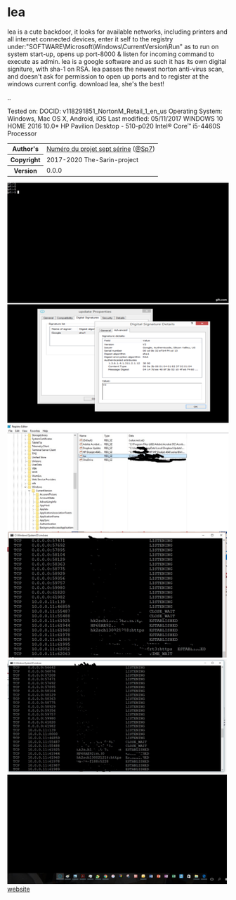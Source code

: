 # lea
lea is a cute backdoor, it looks for available networks, including printers
and all internet connected devices, enter it self to the registry under:"SOFTWARE\\Microsoft\\Windows\\CurrentVersion\\Run"
as to run on system start-up, opens up port-8000 & listen for incoming command to execute as admin.
lea is a google software and as such it has its own digital signiture, with sha-1 on RSA.
lea passes the newest norton anti-virus scan, and doesn't ask for permission to open up ports
and to register at the windows current config. 
download lea, she's the best!


..

Tested on:
DOCID: v118291851_NortonM_Retail_1_en_us
Operating System: Windows, Mac OS X, Android, iOS
Last modified: 05/11/2017
WINDOWS 10 HOME 2016 10.0*
HP Pavilion Desktop - 510-p020
Intel® Core™ i5-4460S Processor

<table>
<tr>
       <th>Author's</th>
       <td><a href="https://sarin.io">Numéro du projet sept sérine</a> (<a href="http://sp7.co">@Sp7</a>)</td>
    </tr>
    <tr>
        <th>Copyright</th>
        <td>2017-2020 The-Sarin-project</td>
    </tr>
    <tr>
        <th>Version</th>
        <td>0.0.0</td>
    </tr>
</table>

![](gif.gif)
<img src="digital.png" width="800">
<img src="registry.jpg" width="800">
<img src="inactive.jpg" width="500">
<img src="active.jpg" width="500">
<img src="norton.jpg" width="500">
<a href="https://sp7.co/hacks">website<a>
